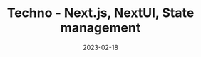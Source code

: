 ---
title: Techno - Next.js, NextUI, State management
date: 2023-02-18
url: https://github.com/Cannibalhulk/nextui-nextjs-ecommerce
---